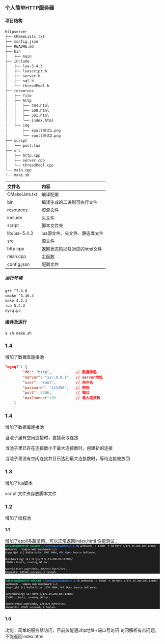 ### 个人简单HTTP服务器

#### 项目结构

```
httpserver
├── CMakeLists.txt
├── config.json
├── README.md
├── bin
│   ├── main
├── include
│   ├── lua-5.4.3
│   ├── luascript.h
│   ├── server.h
│   ├── sql.h
│   └── threadPool.h
├── resources
│   ├── file
│   ├── http
│   │   ├── 404.html
│   │   ├── 500.html
│   │   ├── 501.html
│   │   └── index.html
│   └── img
│       ├── epoll测试1.png
│       └── epoll测试2.png
├── script
│   └── post.lua
├── src
│   ├── http.cpp
│   ├── server.cpp
│   └── threadPool.cpp
└── main.cpp
└── make.sh
```

|文件名|内容|
|:--|:--|
|CMakeLists.txt|编译配置|
|bin|编译生成的二进制可执行文件|
|resources|资源文件|
|include|头文件|
|script|脚本文件夹|
|lib/lua-5.4.3|lua源文件、头文件、静态库文件|
|src|源文件|
|http.cpp|返回状态码以及对应的html文件|
|mian.cpp|主函数|
|config.json|配置文件|


##### 运行环境
```
g++ ^7.3.0
cmake ^3.16.3
make 4.2.1
lua 5.4.3
mysqlpp
```

#### 编译及运行
```shell
$ sh make.sh
```

### 1.4
增加了数据库连接池

```json
"mysql": {
        "db": "http",			// 数据库名
        "server": "127.0.0.1",	// server地址
        "user": "root",			// 用户名
        "password": "123456",	// 密码
        "port": 3306,			// 端口
        "maxConnect":20			// 最大连接数
    }
```

### 1.4
增加了数据库连接池

当池子里有空闲连接时，直接获取连接

当池子里已存在连接数小于最大连接数时，创建新的连接

当池子里没有空闲连接并且已达到最大连接数时，等待连接被放回




### 1.3
增加了lua脚本

script 文件夹存放脚本文件


### 1.2
增加了线程池


#### 1.1
增加了epoll多路复用，可以正常返回index.html
性能测试：
![](https://github.com/foregic/myhttp/blob/main/resources/img/epoll%E6%B5%8B%E8%AF%951.png)

![](https://github.com/foregic/myhttp/blob/main/resources/img/epoll%E6%B5%8B%E8%AF%952.png)

#### 1.0
功能：简单的服务器访问，目前仅能通过ip地址+端口号访问
访问解析有点问题，不能返回index.html



